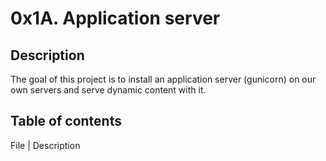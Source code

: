 # 0x1A. Application server

## Description
The goal of this project is to install an application server (gunicorn) on our own servers and serve dynamic content with it.

## Table of contents
File | Description

